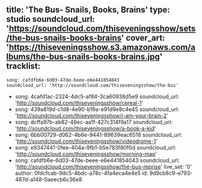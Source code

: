 title: 'The Bus- Snails, Books, Brains'
type: studio
soundcloud_url: 'https://soundcloud.com/thiseveningsshow/sets/the-bus-snails-books-brains'
cover_art: 'https://thiseveningsshow.s3.amazonaws.com/albums/the-bus-snails-books-brains.jpg'
tracklist:
  -
    song: cafdfb6e-6d03-47de-beee-e6e441854043
    soundcloud_url: 'http://soundcloud.com/thiseveningsshow/the-bus'
  -
    song: 4cafd1ac-2324-4dc5-af84-3ca60938d5e9
    soundcloud_url: 'http://soundcloud.com/thiseveningsshow/cereal-1'
  -
    song: 439a819d-c1d8-4e90-b19a-e91d9e8c4e45
    soundcloud_url: 'http://soundcloud.com/thiseveningsshow/i-am-your-brain-2'
  -
    song: dcffa97b-ab82-46ec-aa1f-427c314f9a17
    soundcloud_url: 'http://soundcloud.com/thiseveningsshow/a-book-a-kid'
  -
    song: 6bb00729-d062-4b6e-9441-89639eac6518
    soundcloud_url: 'http://soundcloud.com/thiseveningsshow/videodrome-1'
  -
    song: e9347441-0fee-404a-9fb1-b5e783f80f0d
    soundcloud_url: 'http://soundcloud.com/thiseveningsshow/morning-map'
  -
    song: cafdfb6e-6d03-47de-beee-e6e441854043
    soundcloud_url: 'http://soundcloud.com/thiseveningsshow/the-bus-reprise'
live_set: '0'
author: 0fdcfcab-9dc5-4bdc-a78c-4fa4eca4e4e5
id: 9d9cb8c9-e793-487d-a148-0aeecb6c36e8
